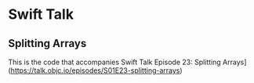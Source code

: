 # Swift Talk
## Splitting Arrays

This is the code that accompanies Swift Talk Episode 23: Splitting Arrays](https://talk.objc.io/episodes/S01E23-splitting-arrays)
